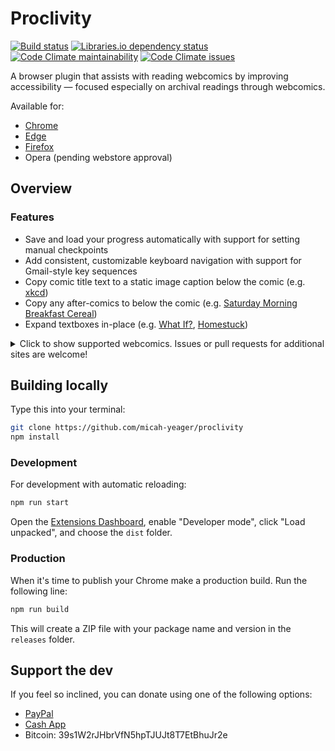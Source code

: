 # Proclivity

[![Build status](https://img.shields.io/github/workflow/status/micah-yeager/proclivity/Build%20and%20test)](https://github.com/micah-yeager/proclivity/actions/workflows/build-and-test.yml)
[![Libraries.io dependency status](https://img.shields.io/librariesio/github/micah-yeager/proclivity)](https://libraries.io/github/micah-yeager/proclivity)
[![Code Climate maintainability](https://img.shields.io/codeclimate/maintainability-percentage/micah-yeager/proclivity)](https://codeclimate.com/github/micah-yeager/proclivity)
[![Code Climate issues](https://img.shields.io/codeclimate/issues/micah-yeager/proclivity?label=code%20climate%20issues)](https://codeclimate.com/github/micah-yeager/proclivity/issues)

A browser plugin that assists with reading webcomics by improving accessibility
— focused especially on archival readings through webcomics.

Available for:
- [Chrome](https://chrome.google.com/webstore/detail/proclivity/aidjofdjbdcdhenlocpjmimcoocbadmg?hl=en&authuser=0)
- [Edge](https://microsoftedge.microsoft.com/addons/detail/lcaholkbkkckcncgiinhepkmccifjcpl)
- [Firefox](https://addons.mozilla.org/en-US/firefox/addon/proclivity/)
- Opera (pending webstore approval)

## Overview

### Features

- Save and load your progress automatically with support for setting manual
  checkpoints
- Add consistent, customizable keyboard navigation with support for Gmail-style
  key sequences
- Copy comic title text to a static image caption below the comic (e.g.
  [xkcd](https://xkcd.com))
- Copy any after-comics to below the comic (e.g.
  [Saturday Morning Breakfast Cereal](https://smbc-comics.com))
- Expand textboxes in-place (e.g. [What If?](https://what-if.xkcd.com),
  [Homestuck](https://homestuck.com))

<details>
  <summary>Click to show supported webcomics. Issues or pull requests for additional sites are welcome!</summary>

  ### Supported webcomics

  - [A Softer World](https://asofterworld.com/)
  - [Beefpaper](http://beefpaper.com/)
  - [Buttercup Festival](http://www.buttercupfestival.com/)
  - [Buttersafe](https://www.buttersafe.com/)
  - [Bunny](http://www.bunny-comic.com/)
  - [Collected Curios](https://collectedcurios.com/)
  - [Daisy Owl](https://daisyowl.com/)
  - [diesel sweeties](https://www.dieselsweeties.com/)
  - [Dinosaur Comics](https://qwantz.com/)
  - [Doodle for Food](https://www.doodleforfood.com/)
  - [Dr. McNinja](http://drmcninja.com/)
  - [Dresden Codak](https://dresdencodak.com/)
  - [Dumbing of Age](https://www.dumbingofage.com/)
  - [Gunnerkrigg Court](https://www.gunnerkrigg.com/)
  - [Hark! A Vagrant](http://www.harkavagrant.com/)
  - [Homestuck](https://www.homestuck.com/)
  - [Johnny Wander](http://www.johnnywander.com/)
  - [Junior Scientist Power Hour](https://www.jspowerhour.com/)
  - [Lackadaisy Cats](https://lackadaisycats.com/)
  - [Oglaf](https://www.oglaf.com/) (NSFW)
  - [Paradox Space](http://hs.hiveswap.com/paradoxspace/index.php)
  - [Poorly Drawn Lines](https://poorlydrawnlines.com/)
  - [Prequel](https://www.prequeladventure.com/)
  - [Questionable Content](https://www.questionablecontent.net/)
  - [Romantically Apocalyptic](https://romanticallyapocalyptic.com/)
  - [Sam & Fuzzy](https://www.samandfuzzy.com/)
  - [Saturday Morning Breakfast Cereal](https://www.smbc-comics.com/)
  - [Scenes from a Multiverse](https://amultiverse.com/)
  - [Something Positive](https://somethingpositive.net/)
  - [The Perry Bible Fellowship](https://pbfcomics.com/)
  - [Three Word Phrase](http://threewordphrase.com/)
  - [What If?](https://what-if.xkcd.com/)
  - [Wilde Life](https://www.wildelifecomic.com/)
  - [Wondermark](http://wondermark.com/)
  - [xkcd](https://xkcd.com/)
</details>

## Building locally

Type this into your terminal:

```sh
git clone https://github.com/micah-yeager/proclivity
npm install
```

### Development

For development with automatic reloading:

```sh
npm run start
```

Open the [Extensions Dashboard](chrome://extensions), enable "Developer mode",
click "Load unpacked", and choose the `dist` folder.

### Production

When it's time to publish your Chrome make a production build. Run the following
line:

```sh
npm run build
```

This will create a ZIP file with your package name and version in the `releases`
folder.

## Support the dev

If you feel so inclined, you can donate using one of the following options:

- [PayPal](https://paypal.me/MicahHummert)
- [Cash App](https://cash.app/$micahyeagers)
- Bitcoin: 39s1W2rJHbrVfN5hpTJUJt8T7EtBhuJr2e
